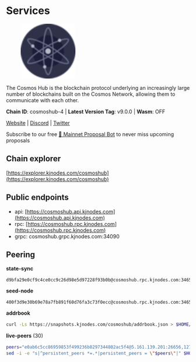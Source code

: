 # Services

<figure><img src="https://raw.githubusercontent.com/kj89/cosmos-images/main/logos/cosmoshub.png" width="150" alt=""><figcaption></figcaption></figure>

The Cosmos Hub is the blockchain protocol underlying an  increasingly large number of blockchains built on the  Cosmos Network, allowing them to communicate with each other.

**Chain ID**: cosmoshub-4 | **Latest Version Tag**: v9.0.0 | **Wasm**: OFF

[Website](https://hub.cosmos.network) | [Discord](https://discord.gg/cosmosnetwork) | [Twitter](https://twitter.com/cosmoshub)



Subscribe to our free [🤖 Mainnet Proposal Bot](https://t.me/kjnodes_proposal_bot) to never miss upcoming proposals


## Chain explorer
[https://explorer.kjnodes.com/cosmoshub](https://explorer.kjnodes.com/cosmoshub)

## Public endpoints

* api: [https://cosmoshub.api.kjnodes.com](https://cosmoshub.api.kjnodes.com)
* rpc: [https://cosmoshub.rpc.kjnodes.com](https://cosmoshub.rpc.kjnodes.com)
* grpc: cosmoshub.grpc.kjnodes.com:34090

## Peering

**state-sync**

```text
d9bfa29e0cf9c4ce0cc9c26d98e5d97228f93b0b@cosmoshub.rpc.kjnodes.com:34656
```

**seed-node**

```text
400f3d9e30b69e78a7fb891f60d76fa3c73f0ecc@cosmoshub.rpc.kjnodes.com:34659
```

**addrbook**
```bash
curl -Ls https://snapshots.kjnodes.com/cosmoshub/addrbook.json > $HOME/.gaia/config/addrbook.json
```

**live-peers** (30)
```bash
peers="e0ab6c5cc86959853f499236b8297344802ac5f4@5.161.139.201:26656,1279eae188599463661c3e2b9ab492615a6d7079@65.108.235.32:2010,b858ca4f3fed2c36b949cf67188b126e2542a39a@135.181.215.115:26726,c124ce0b508e8b9ed1c5b6957f362225659b5343@169.155.44.11:26656,e1b058e5cfa2b836ddaa496b10911da62dcf182e@23.88.21.225:26656,6ecca845883e9273062ee515d2657080e6539d9e@65.109.32.148:26726,32bdba6ced12cdf2e534566e6c3d66ee2f7ef494@84.244.95.229:26656,2286eeee09fcf37e768dfffc0db8c821b9231b7b@204.16.244.78:26656,1da54d20c7339713f1d6d28dd2117087dd33d0ca@5.9.59.145:26656,971ed177b284db42108187867cb8694df48ac742@95.217.205.41:26656,c940e11c1072dad06da3b1b48ca92966bb37e93a@74.96.207.58:28721,36515aac2a928e227e7dc793a548b35b54bec974@45.63.82.80:26656,3da88430414ec9084c8983fe4d462cce655ff1f3@51.222.245.114:26656,1cce99042f884d669e7287e3e362bff8e385c63e@46.4.79.183:26726,fe21dd474640247888fc7c4dce82da8da08a8bfd@135.181.113.227:26656,0eeb20e044d632b279e67f2fe91f50e4fceab1fd@159.223.223.84:26656,0255a6594d169ea042a3a3694f279daf2eb7ab4a@103.126.158.30:26656,df1b21a6a92c6045946b2263ada344628ee9a8b6@74.118.143.189:26656,ca5011c44fd74d95e7fca487c69e301df195750c@65.108.122.246:26726,d484b416598b98d3cd7f4dfb6faa30d75ee9d545@188.214.129.233:26656,81062b9a8807a1229543b84bae2898c50a1b1dfc@52.211.169.132:26656,cf395b1ba2b8f9fe74fbd85b265b0e83c6a4771b@198.244.213.94:22256,e829d4764a5cecc44b3414777853b34407b36601@185.16.39.179:26656,90a572b126de59fb924b050669e3d0851c7e8dd1@89.149.218.130:26656,3c99aba53d77d9b86efb9a7a74037761360086e6@18.139.147.9:26656,213857e741833d17275ea559bb2d0342398cec99@35.245.206.45:26656,9c116194f25fd0d146019f171ef0f49904dcc586@167.86.98.230:26656,61afb0f37c02031f285f6b27ead2a3e7a97cc28a@35.212.34.104:26656,460967e46cc013e5e3eb365c1a8d271b0662549f@35.208.242.182:26656,97e4468ac589eac505a800411c635b14511a61bb@23.88.18.49:26656"
sed -i -e "s|^persistent_peers *=.*|persistent_peers = \"$peers\"|" $HOME/.gaia/config/config.toml
```
